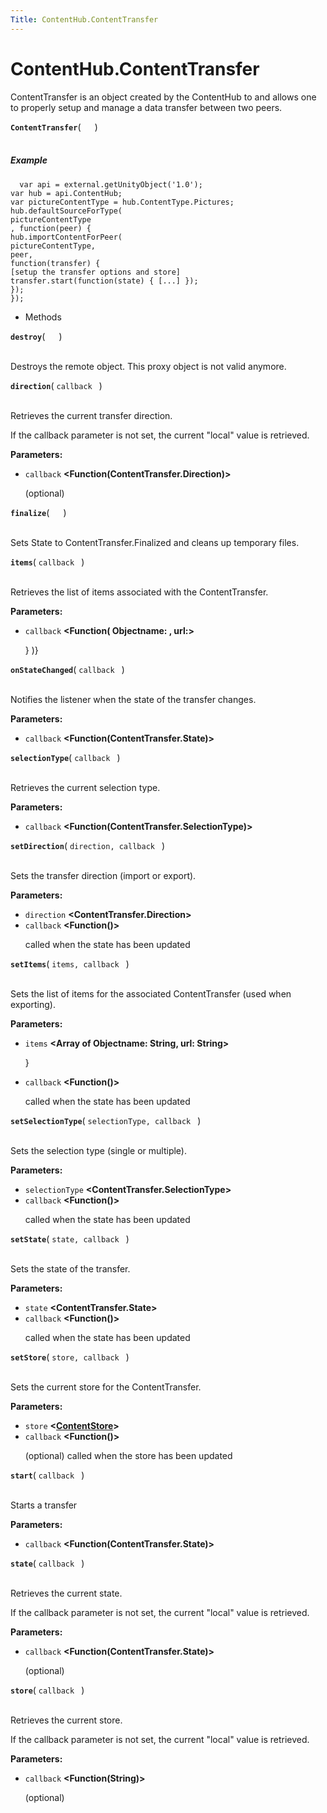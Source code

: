```yaml
---
Title: ContentHub.ContentTransfer
---
```


# ContentHub.ContentTransfer

<p>ContentTransfer is an object created by the ContentHub to
and allows one to properly setup and manage a data
transfer between two peers.</p>
<strong class="name"><code>ContentTransfer</code></strong>( <code>  </code> ) 
<br>
</span><br>
<h5>Example</h5>
<pre class="code prettyprint"><code>  var api = external.getUnityObject('1.0');
var hub = api.ContentHub;
var pictureContentType = hub.ContentType.Pictures;
hub.defaultSourceForType(
pictureContentType
, function(peer) {
hub.importContentForPeer(
pictureContentType,
peer,
function(transfer) {
[setup the transfer options and store]
transfer.start(function(state) { [...] });
});
});</code></pre>
<ul>
<li>Methods</li>
</ul>
<strong class="name"><code>destroy</code></strong>( <code>  </code> ) 
<br>
</span><br>
<p>Destroys the remote object. This proxy object is not valid anymore.</p>
<strong class="name"><code>direction</code></strong>( <code>callback </code> ) 
<br>
</span><br>
<p>Retrieves the current transfer direction.</p>
<p>If the callback parameter is not set, the current &quot;local&quot; value is retrieved.</p>
<strong>Parameters:</strong>
<ul class="params">
<li>
<code>callback</code> <strong>&lt;Function(ContentTransfer.Direction)&gt;</strong>
<p>(optional)</p>
</li>
</ul>
<strong class="name"><code>finalize</code></strong>( <code>  </code> ) 
<br>
</span><br>
<p>Sets State to ContentTransfer.Finalized and cleans up temporary files.</p>
<strong class="name"><code>items</code></strong>( <code>callback </code> ) 
<br>
</span><br>
<p>Retrieves the list of items associated with the ContentTransfer.</p>
<strong>Parameters:</strong>
<ul class="params">
<li>
<code>callback</code> <strong>&lt;Function( Objectname: , url:&gt;</strong>
<p>} )}</p>
</li>
</ul>
<strong class="name"><code>onStateChanged</code></strong>( <code>callback </code> ) 
<br>
</span><br>
<p>Notifies the listener when the state of the transfer changes.</p>
<strong>Parameters:</strong>
<ul class="params">
<li>
<code>callback</code> <strong>&lt;Function(ContentTransfer.State)&gt;</strong>
</li>
</ul>
<strong class="name"><code>selectionType</code></strong>( <code>callback </code> ) 
<br>
</span><br>
<p>Retrieves the current selection type.</p>
<strong>Parameters:</strong>
<ul class="params">
<li>
<code>callback</code> <strong>&lt;Function(ContentTransfer.SelectionType)&gt;</strong>
</li>
</ul>
<strong class="name"><code>setDirection</code></strong>( <code>direction, callback </code> ) 
<br>
</span><br>
<p>Sets the transfer direction (import or export).</p>
<strong>Parameters:</strong>
<ul class="params">
<li>
<code>direction</code> <strong>&lt;ContentTransfer.Direction&gt;</strong>
</li>
<li>
<code>callback</code> <strong>&lt;Function()&gt;</strong>
<p>called when the state has been updated</p>
</li>
</ul>
<strong class="name"><code>setItems</code></strong>( <code>items, callback </code> ) 
<br>
</span><br>
<p>Sets the list of items for the associated ContentTransfer (used when exporting).</p>
<strong>Parameters:</strong>
<ul class="params">
<li>
<code>items</code> <strong>&lt;Array of Objectname: String, url: String&gt;</strong>
<p>}</p>
</li>
<li>
<code>callback</code> <strong>&lt;Function()&gt;</strong>
<p>called when the state has been updated</p>
</li>
</ul>
<strong class="name"><code>setSelectionType</code></strong>( <code>selectionType, callback </code> ) 
<br>
</span><br>
<p>Sets the selection type (single or multiple).</p>
<strong>Parameters:</strong>
<ul class="params">
<li>
<code>selectionType</code> <strong>&lt;ContentTransfer.SelectionType&gt;</strong>
</li>
<li>
<code>callback</code> <strong>&lt;Function()&gt;</strong>
<p>called when the state has been updated</p>
</li>
</ul>
<strong class="name"><code>setState</code></strong>( <code>state, callback </code> ) 
<br>
</span><br>
<p>Sets the state of the transfer.</p>
<strong>Parameters:</strong>
<ul class="params">
<li>
<code>state</code> <strong>&lt;ContentTransfer.State&gt;</strong>
</li>
<li>
<code>callback</code> <strong>&lt;Function()&gt;</strong>
<p>called when the state has been updated</p>
</li>
</ul>
<strong class="name"><code>setStore</code></strong>( <code>store, callback </code> ) 
<br>
</span><br>
<p>Sets the current store for the ContentTransfer.</p>
<strong>Parameters:</strong>
<ul class="params">
<li>
<code>store</code> <strong>&lt;<a href="ContentHub.ContentStore.md">ContentStore</a>&gt;</strong>
</li>
<li>
<code>callback</code> <strong>&lt;Function()&gt;</strong>
<p>(optional)  called when the store has been updated</p>
</li>
</ul>
<strong class="name"><code>start</code></strong>( <code>callback </code> ) 
<br>
</span><br>
<p>Starts a transfer</p>
<strong>Parameters:</strong>
<ul class="params">
<li>
<code>callback</code> <strong>&lt;Function(ContentTransfer.State)&gt;</strong>
</li>
</ul>
<strong class="name"><code>state</code></strong>( <code>callback </code> ) 
<br>
</span><br>
<p>Retrieves the current state.</p>
<p>If the callback parameter is not set, the current &quot;local&quot; value is retrieved.</p>
<strong>Parameters:</strong>
<ul class="params">
<li>
<code>callback</code> <strong>&lt;Function(ContentTransfer.State)&gt;</strong>
<p>(optional)</p>
</li>
</ul>
<strong class="name"><code>store</code></strong>( <code>callback </code> ) 
<br>
</span><br>
<p>Retrieves the current store.</p>
<p>If the callback parameter is not set, the current &quot;local&quot; value is retrieved.</p>
<strong>Parameters:</strong>
<ul class="params">
<li>
<code>callback</code> <strong>&lt;Function(String)&gt;</strong>
<p>(optional)</p>
</li>
</ul>
